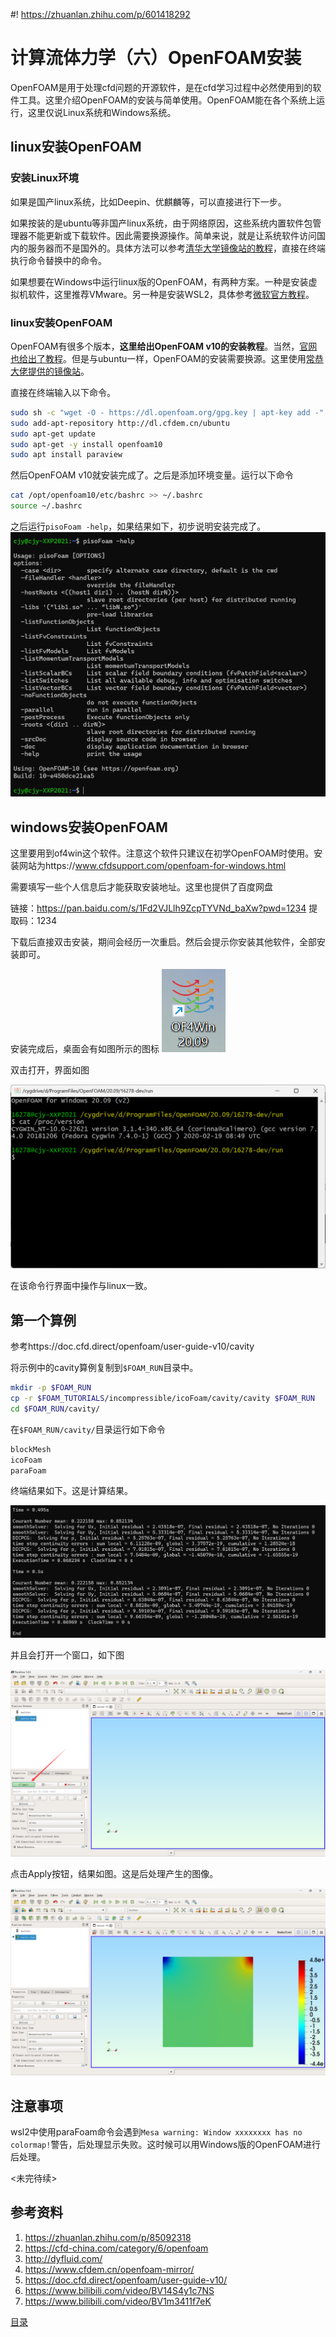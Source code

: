 #! https://zhuanlan.zhihu.com/p/601418292
# 计算流体力学（六）OpenFOAM安装

OpenFOAM是用于处理cfd问题的开源软件，是在cfd学习过程中必然使用到的软件工具。这里介绍OpenFOAM的安装与简单使用。OpenFOAM能在各个系统上运行，这里仅说Linux系统和Windows系统。



## linux安装OpenFOAM

### 安装Linux环境

如果是国产linux系统，比如Deepin、优麒麟等，可以直接进行下一步。

如果按装的是ubuntu等非国产linux系统，由于网络原因，这些系统内置软件包管理器不能更新或下载软件。因此需要换源操作。简单来说，就是让系统软件访问国内的服务器而不是国外的。具体方法可以参考[清华大学镜像站的教程](https://mirrors.tuna.tsinghua.edu.cn/help/ubuntu/)，直接在终端执行命令替换中的命令。

如果想要在Windows中运行linux版的OpenFOAM，有两种方案。一种是安装虚拟机软件，这里推荐VMware。另一种是安装WSL2，具体参考[微软官方教程](https://learn.microsoft.com/zh-cn/windows/wsl/)。

### linux安装OpenFOAM

OpenFOAM有很多个版本，**这里给出OpenFOAM v10的安装教程**。当然，[官网也给出了教程](https://openfoam.org/download/10-ubuntu/)。但是与ubuntu一样，OpenFOAM的安装需要换源。这里使用[常恭大佬提供的镜像站](https://www.cfdem.cn/openfoam-mirror/)。

直接在终端输入以下命令。
```bash
sudo sh -c "wget -O - https://dl.openfoam.org/gpg.key | apt-key add -"
sudo add-apt-repository http://dl.cfdem.cn/ubuntu
sudo apt-get update
sudo apt-get -y install openfoam10
sudo apt install paraview
```
然后OpenFOAM v10就安装完成了。之后是添加环境变量。运行以下命令
```bash
cat /opt/openfoam10/etc/bashrc >> ~/.bashrc
source ~/.bashrc
```
之后运行`pisoFoam -help`，如果结果如下，初步说明安装完成了。
![](PasteImage/2023-01-28-14-59-17.png)

## windows安装OpenFOAM

这里要用到of4win这个软件。注意这个软件只建议在初学OpenFOAM时使用。安装网站为https://www.cfdsupport.com/openfoam-for-windows.html

需要填写一些个人信息后才能获取安装地址。这里也提供了百度网盘

链接：https://pan.baidu.com/s/1Fd2VJLlh9ZcpTYVNd_baXw?pwd=1234 
提取码：1234

下载后直接双击安装，期间会经历一次重启。然后会提示你安装其他软件，全部安装即可。

安装完成后，桌面会有如图所示的图标
![](PasteImage/2023-01-29-20-45-07.png)

双击打开，界面如图

![](PasteImage/2023-01-29-20-46-52.png)

在该命令行界面中操作与linux一致。

## 第一个算例

参考https://doc.cfd.direct/openfoam/user-guide-v10/cavity

将示例中的cavity算例复制到`$FOAM_RUN`目录中。
```bash
mkdir -p $FOAM_RUN
cp -r $FOAM_TUTORIALS/incompressible/icoFoam/cavity/cavity $FOAM_RUN
cd $FOAM_RUN/cavity/
```

在`$FOAM_RUN/cavity/`目录运行如下命令
```bash
blockMesh
icoFoam
paraFoam
```

终端结果如下。这是计算结果。

![](PasteImage/2023-01-28-22-13-31.png)

并且会打开一个窗口，如下图

![](PasteImage/2023-01-29-20-43-28.png)

点击Apply按钮，结果如图。这是后处理产生的图像。

![](PasteImage/2023-01-29-20-42-44.png)


## 注意事项

wsl2中使用paraFoam命令会遇到`Mesa warning: Window xxxxxxxx has no colormap!`警告，后处理显示失败。这时候可以用Windows版的OpenFOAM进行后处理。




<未完待续>

## 参考资料
1. https://zhuanlan.zhihu.com/p/85092318
2. https://cfd-china.com/category/6/openfoam
3. http://dyfluid.com/
4. https://www.cfdem.cn/openfoam-mirror/
5. https://doc.cfd.direct/openfoam/user-guide-v10/
6. https://www.bilibili.com/video/BV14S4y1c7NS
7. https://www.bilibili.com/video/BV1m3411f7eK

[目录](https://zhuanlan.zhihu.com/p/599909213)